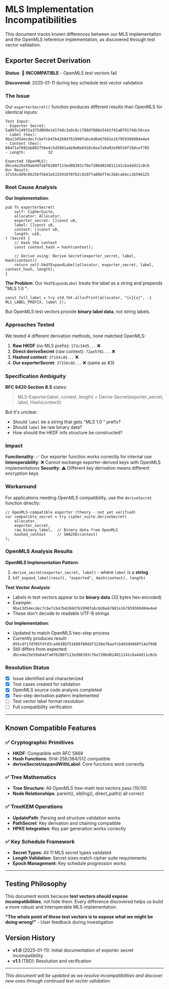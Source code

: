 # MLS Implementation Incompatibilities

This document tracks known differences between our MLS implementation and the OpenMLS reference implementation, as discovered through test vector validation.

## Exporter Secret Derivation

**Status**: 🔴 **INCOMPATIBLE** - OpenMLS test vectors fail

**Discovered**: 2025-01-11 during key schedule test vector validation

### The Issue

Our `exporterSecret()` function produces different results than OpenMLS for identical inputs:

```
Test Input:
- Exporter Secret: 5a097e149f2a375d0b9e1d1f4dc3a9c6c1788df888e5441f41a8791f4dc56cea
- Label (hex):     9ba13d54ecdec7cbefcb47b4268d7b1990fabc6d6e67681e167959389d84e4e4
- Context (hex):   884f1af892ab002f5be4c5d5081ade9e0e6418c6ea7a9a92e90534f19dcef785
- Length:          32

Expected (OpenMLS): dbce4e25e59ab4dfa6f6200f113ed08393cf6e7286d024811141c6a4dd11c0cb
Our Result:         37154cdd9c0625bf5643a531591078fb2c8107fa08bff4c2b8ca64cc2b596125
```

### Root Cause Analysis

**Our Implementation**:
```zig
pub fn exporterSecret(
    self: CipherSuite,
    allocator: Allocator,
    exporter_secret: []const u8,
    label: []const u8,
    context: []const u8,
    length: u16,
) !Secret {
    // Hash the context
    const context_hash = hash(context);
    
    // Derive using: Derive-Secret(exporter_secret, label, Hash(context))
    return self.hkdfExpandLabel(allocator, exporter_secret, label, context_hash, length);
}
```

**The Problem**: Our `hkdfExpandLabel` treats the label as a string and prepends "MLS 1.0 ":
```zig
const full_label = try std.fmt.allocPrint(allocator, "{s}{s}", .{ MLS_LABEL_PREFIX, label });
```

But OpenMLS test vectors provide **binary label data**, not string labels.

### Approaches Tested

We tested 4 different derivation methods, none matched OpenMLS:

1. **Raw HKDF** (no MLS prefix): `172c14d5...` ❌
2. **Direct deriveSecret** (raw context): `72ae5f81...` ❌  
3. **Hashed context**: `37154cdd...` ❌
4. **Our exporterSecret**: `37154cdd...` ❌ (same as #3)

### Specification Ambiguity

**RFC 9420 Section 8.5** states:
> MLS-Exporter(label, context, length) = Derive-Secret(exporter_secret, label, Hash(context))

But it's unclear:
- Should `label` be a string that gets "MLS 1.0 " prefix?
- Should `label` be raw binary data?
- How should the HKDF info structure be constructed?

### Impact

**Functionality**: ✅ Our exporter function works correctly for internal use
**Interoperability**: ❌ Cannot exchange exporter-derived keys with OpenMLS implementations
**Security**: ⚠️ Different key derivation means different encryption keys

### Workaround

For applications needing OpenMLS compatibility, use the `deriveSecret` function directly:

```zig
// OpenMLS-compatible exporter (theory - not yet verified)
var compatible_secret = try cipher_suite.deriveSecret(
    allocator,
    exporter_secret,
    raw_binary_label,  // Binary data from OpenMLS
    hashed_context     // SHA256(context)
);
```

### OpenMLS Analysis Results

**OpenMLS Implementation Pattern**:
1. `derive_secret(exporter_secret, label)` - where `label` is a **string**
2. `kdf_expand_label(result, "exported", Hash(context), length)`

**Test Vector Analysis**:
- Labels in test vectors appear to be **binary data** (32 bytes hex-encoded)
- Example: `9ba13d54ecdec7cbefcb47b4268d7b1990fabc6d6e67681e167959389d84e4e4`
- These don't decode to readable UTF-8 strings

**Our Implementation**:
- Updated to match OpenMLS two-step process
- Currently produces result: `893c4f17df05f4fd3ca4938b751688f80dd73230e76aafcbdd3d4948f14a79d8`
- Still differs from expected: `dbce4e25e59ab4dfa6f6200f113ed08393cf6e7286d024811141c6a4dd11c0cb`

### Resolution Status

- [x] Issue identified and characterized
- [x] Test cases created for validation
- [x] OpenMLS source code analysis completed
- [x] Two-step derivation pattern implemented
- [ ] Test vector label format resolution
- [ ] Full compatibility verification

---

## Known Compatible Features

### ✅ Cryptographic Primitives
- **HKDF**: Compatible with RFC 5869
- **Hash Functions**: SHA-256/384/512 compatible
- **deriveSecret/expandWithLabel**: Core functions work correctly

### ✅ Tree Mathematics  
- **Tree Structure**: All OpenMLS tree-math test vectors pass (10/10)
- **Node Relationships**: parent(), sibling(), direct_path() all correct

### ✅ TreeKEM Operations
- **UpdatePath**: Parsing and structure validation works
- **PathSecret**: Key derivation and chaining compatible  
- **HPKE Integration**: Key pair generation works correctly

### ✅ Key Schedule Framework
- **Secret Types**: All 11 MLS secret types validated
- **Length Validation**: Secret sizes match cipher suite requirements
- **Epoch Management**: Key schedule progression works

---

## Testing Philosophy

This document exists because **test vectors should expose incompatibilities**, not hide them. Every difference discovered helps us build a more robust and interoperable MLS implementation.

**"The whole point of these test vectors is to expose what we might be doing wrong!"** - User feedback during investigation

## Version History

- **v1.0** (2025-01-11): Initial documentation of exporter secret incompatibility
- **v1.1** (TBD): Resolution and verification

---

*This document will be updated as we resolve incompatibilities and discover new ones through continued test vector validation.*